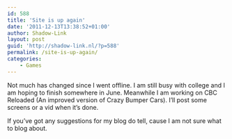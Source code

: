 ```yaml
---
id: 588
title: 'Site is up again'
date: '2011-12-13T13:38:52+01:00'
author: Shadow-Link
layout: post
guid: 'http://shadow-link.nl/?p=588'
permalink: /site-is-up-again/
categories:
    - Games
---
```


Not much has changed since I went offline. I am still busy with college and I am hoping to finish somewhere in June. Meanwhile I am working on CBC Reloaded (An improved version of Crazy Bumper Cars). I’ll post some screens or a vid when it’s done.

If you’ve got any suggestions for my blog do tell, cause I am not sure what to blog about.